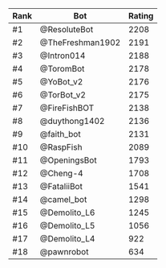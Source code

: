 Rank|Bot|Rating
---|---|---
#1|@ResoluteBot|2208
#2|@TheFreshman1902|2191
#3|@Intron014|2188
#4|@ToromBot|2178
#5|@YoBot_v2|2176
#6|@TorBot_v2|2175
#7|@FireFishBOT|2138
#8|@duythong1402|2136
#9|@faith_bot|2131
#10|@RaspFish|2089
#11|@OpeningsBot|1793
#12|@Cheng-4|1708
#13|@FataliiBot|1541
#14|@camel_bot|1298
#15|@Demolito_L6|1245
#16|@Demolito_L5|1056
#17|@Demolito_L4|922
#18|@pawnrobot|634
